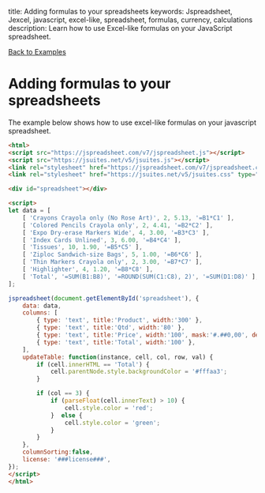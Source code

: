 title: Adding formulas to your spreadsheets
keywords: Jspreadsheet, Jexcel, javascript, excel-like, spreadsheet, formulas, currency, calculations
description: Learn how to use Excel-like formulas on your JavaScript spreadsheet.

[Back to Examples](/docs/v7/examples "Back to the examples section")

# Adding formulas to your spreadsheets

The example below shows how to use excel-like formulas on your javascript spreadsheet.

```html
<html>
<script src="https://jspreadsheet.com/v7/jspreadsheet.js"></script>
<script src="https://jsuites.net/v5/jsuites.js"></script>
<link rel="stylesheet" href="https://jspreadsheet.com/v7/jspreadsheet.css" type="text/css" />
<link rel="stylesheet" href="https://jsuites.net/v5/jsuites.css" type="text/css" />

<div id="spreadsheet"></div>

<script>
let data = [
    [ 'Crayons Crayola only (No Rose Art)', 2, 5.13, '=B1*C1' ],
    [ 'Colored Pencils Crayola only', 2, 4.41, '=B2*C2' ],
    [ 'Expo Dry-erase Markers Wide', 4, 3.00, '=B3*C3' ],
    [ 'Index Cards Unlined', 3, 6.00, '=B4*C4' ],
    [ 'Tissues', 10, 1.90, '=B5*C5' ],
    [ 'Ziploc Sandwich-size Bags', 5, 1.00, '=B6*C6' ],
    [ 'Thin Markers Crayola only', 2, 3.00, '=B7*C7' ],
    [ 'Highlighter', 4, 1.20, '=B8*C8' ],
    [ 'Total', '=SUM(B1:B8)', '=ROUND(SUM(C1:C8), 2)', '=SUM(D1:D8)' ],
];

jspreadsheet(document.getElementById('spreadsheet'), {
    data: data,
    columns: [
        { type: 'text', title:'Product', width:'300' },
        { type: 'text', title:'Qtd', width:'80' },
        { type: 'text', title:'Price', width:'100', mask:'#.##0,00', decimal:',' },
        { type: 'text', title:'Total', width:'100' },
    ],
    updateTable: function(instance, cell, col, row, val) {
        if (cell.innerHTML == 'Total') {
            cell.parentNode.style.backgroundColor = '#fffaa3';
        }

        if (col == 3) {
            if (parseFloat(cell.innerText) > 10) {
                cell.style.color = 'red';
            }  else {
                cell.style.color = 'green';
            }
        }
    },
    columnSorting:false,
    license: '###license###',
});
</script>
</html>
```
 
